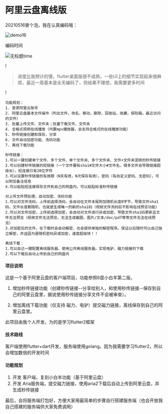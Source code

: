 # 阿里云盘离线版

20210516冒个泡，我在认真编码哦：

![demo16](https://user-images.githubusercontent.com/67817756/118390596-8cc98780-b662-11eb-846c-7a67aa6f1341.png)

编码时间

![无标题time](https://user-images.githubusercontent.com/67817756/118390683-f77ac300-b662-11eb-827c-cc7aeabf1e0c.png)
  
 ! 
>进度比我预计的慢，flutter桌面版很不成熟，一些UI上的细节实现起来很麻烦，最近一周基本是全天编码了，但结果不理想，我需要更多时间

 !
  
  
``````
功能规划：
1. 登录阿里云账号
2. 阿里云盘基本文件操作（列出文件，改名，移动，删除，回收站，收藏，保险箱，最近访问的文件）
3. 批量上传文件、文件夹；批量下载文件、文件夹
4. 全格式视频在线播放（内置mpv播放器，会支持全格式的在线播放功能）
5. 秒传链接创建和保存，分享
6. 文件自动加密功能、洗码功能
7. 离线下载功能
``````

``````
秒传链接：
1.可以一键创建单个文件、多个文件、单个文件夹、多个文件夹、文件+文件夹混排的秒传链接
2.可以创建秒传链接的短链接（一个文件要有sha1#文件大小#文件名，很多文件会导致链接超级长），短连接只有20位字符
3.可以设置秒传链接的有效期（N天有效，N次保存有效），密码（有自定义密码、无密码），可以附加备注信息
4.可以粘贴短连接保存文件到自己的网盘内、可以粘贴标准秒传链接
``````

``````
对上传文件预处理，自动加密、洗码功能
1.可以对文件洗码，上传前选择洗码，会自动在文件末尾附加随机长度0字节，导致文件sha1码，文件长度都随机，也就是生成唯一的新的sha1码（视频文件洗码后不影响在线预览功能）
2.可以对文件加密，上传前选择加密，会自动对文件进行异或加密，导致文件sha1码更新且文件无法预览（视频文件无法预览，无法生成截图，图片/文本/doc/pdf等等文件无法在线预览）
3.对加密后的文件，在下载时会自动解密，也会提供单独的解密程序。保证以后随时可以自己独立解密，并且因为是随机密码异或加密，速度超级快！！
``````

``````
离线下载：
1.可以自己一键配置离线服务器、使用公共离线服务器。实现电驴、磁力链接的下载
2.可以下载后自动上传到自己的网盘内
``````

#### 项目说明

这是一个基于阿里云盘的客户端项目，功能参照6盘小白羊第二版，

1. 增加秒传链接功能（创建秒传链接--分享给别人，和使用秒传链接--保存到自己的阿里云盘里，据说使用秒传链接分享文件不会被审查）。

2. 增加离线下载功能（仅支持 磁力、电驴）提交磁力链接，离线保存到自己的阿里云盘里。

此项目由我个人开发，为的是学习flutter2框架

#### 技术路线

客户端使用flutter+dart开发，服务端使用golang。因为我需要学习flutter2，所以会增加数倍的开发时间

#### 功能规划

1. 开发 客户端，复刻小白羊功能（基于阿里云盘）
2. 开发 Aria服务端，提交磁力链接，使用aria2下载后自动上传到阿里云盘，并生成秒传链接

最后，会将服务端打包好，方便大家用最简单的步骤自行搭建服务端（也会开放我自己搭建的服务端供大家免费调用）




